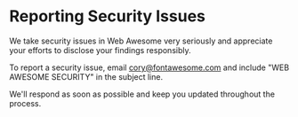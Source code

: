 # Reporting Security Issues

We take security issues in Web Awesome very seriously and appreciate your efforts to disclose your findings responsibly.

To report a security issue, email [cory@fontawesome.com](mailto:cory@abeautifulsite.net) and include "WEB AWESOME SECURITY" in the subject line.

We'll respond as soon as possible and keep you updated throughout the process.
